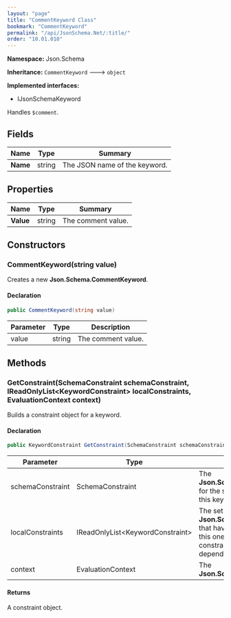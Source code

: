 ```yaml
---
layout: "page"
title: "CommentKeyword Class"
bookmark: "CommentKeyword"
permalink: "/api/JsonSchema.Net/:title/"
order: "10.01.010"
---
```

**Namespace:** Json.Schema

**Inheritance:**
`CommentKeyword`
 🡒 
`object`

**Implemented interfaces:**

- IJsonSchemaKeyword

Handles `$comment`.

## Fields

| Name | Type | Summary |
|---|---|---|
| **Name** | string | The JSON name of the keyword. |

## Properties

| Name | Type | Summary |
|---|---|---|
| **Value** | string | The comment value. |

## Constructors

### CommentKeyword(string value)

Creates a new **Json.Schema.CommentKeyword**.

#### Declaration

```c#
public CommentKeyword(string value)
```

| Parameter | Type | Description |
|---|---|---|
| value | string | The comment value. |


## Methods

### GetConstraint(SchemaConstraint schemaConstraint, IReadOnlyList\<KeywordConstraint\> localConstraints, EvaluationContext context)

Builds a constraint object for a keyword.

#### Declaration

```c#
public KeywordConstraint GetConstraint(SchemaConstraint schemaConstraint, IReadOnlyList<KeywordConstraint> localConstraints, EvaluationContext context)
```

| Parameter | Type | Description |
|---|---|---|
| schemaConstraint | SchemaConstraint | The **Json.Schema.SchemaConstraint** for the schema object that houses this keyword. |
| localConstraints | IReadOnlyList\<KeywordConstraint\> | The set of other **Json.Schema.KeywordConstraint**s that have been processed prior to this one. Will contain the constraints for keyword dependencies. |
| context | EvaluationContext | The **Json.Schema.EvaluationContext**. |


#### Returns

A constraint object.

